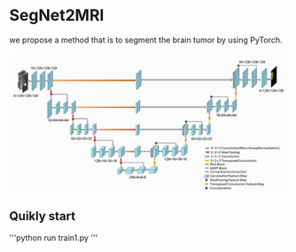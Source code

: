 # SegNet2MRI
we propose a method that is to segment the brain tumor by using PyTorch.


![network](模型结构.jpg)

## Quikly start
'''python
run train1.py
'''
